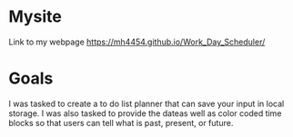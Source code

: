 # Mysite
Link to my webpage https://mh4454.github.io/Work_Day_Scheduler/
# Goals
I was tasked to create a to do list planner that can save your input in local storage. I was also tasked to provide the dateas well as color coded time blocks
so that users can tell what is past, present, or future.
